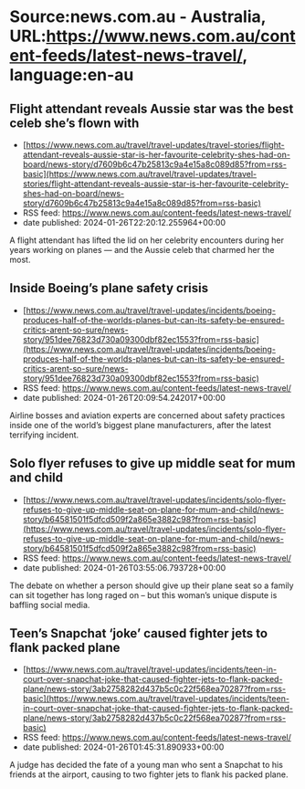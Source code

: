 # Source:news.com.au - Australia, URL:https://www.news.com.au/content-feeds/latest-news-travel/, language:en-au

## Flight attendant reveals Aussie star was the best celeb she’s flown with
 - [https://www.news.com.au/travel/travel-updates/travel-stories/flight-attendant-reveals-aussie-star-is-her-favourite-celebrity-shes-had-on-board/news-story/d7609b6c47b25813c9a4e15a8c089d85?from=rss-basic](https://www.news.com.au/travel/travel-updates/travel-stories/flight-attendant-reveals-aussie-star-is-her-favourite-celebrity-shes-had-on-board/news-story/d7609b6c47b25813c9a4e15a8c089d85?from=rss-basic)
 - RSS feed: https://www.news.com.au/content-feeds/latest-news-travel/
 - date published: 2024-01-26T22:20:12.255964+00:00

A flight attendant has lifted the lid on her celebrity encounters during her years working on planes — and the Aussie celeb that charmed her the most.

## Inside Boeing’s plane safety crisis
 - [https://www.news.com.au/travel/travel-updates/incidents/boeing-produces-half-of-the-worlds-planes-but-can-its-safety-be-ensured-critics-arent-so-sure/news-story/951dee76823d730a09300dbf82ec1553?from=rss-basic](https://www.news.com.au/travel/travel-updates/incidents/boeing-produces-half-of-the-worlds-planes-but-can-its-safety-be-ensured-critics-arent-so-sure/news-story/951dee76823d730a09300dbf82ec1553?from=rss-basic)
 - RSS feed: https://www.news.com.au/content-feeds/latest-news-travel/
 - date published: 2024-01-26T20:09:54.242017+00:00

Airline bosses and aviation experts are concerned about safety practices inside one of the world’s biggest plane manufacturers, after the latest terrifying incident.

## Solo flyer refuses to give up middle seat for mum and child
 - [https://www.news.com.au/travel/travel-updates/incidents/solo-flyer-refuses-to-give-up-middle-seat-on-plane-for-mum-and-child/news-story/b64581501f5dfcd509f2a865e3882c98?from=rss-basic](https://www.news.com.au/travel/travel-updates/incidents/solo-flyer-refuses-to-give-up-middle-seat-on-plane-for-mum-and-child/news-story/b64581501f5dfcd509f2a865e3882c98?from=rss-basic)
 - RSS feed: https://www.news.com.au/content-feeds/latest-news-travel/
 - date published: 2024-01-26T03:55:06.793728+00:00

The debate on whether a person should give up their plane seat so a family can sit together has long raged on – but this woman’s unique dispute is baffling social media.

## Teen’s Snapchat ‘joke’ caused fighter jets to flank packed plane
 - [https://www.news.com.au/travel/travel-updates/incidents/teen-in-court-over-snapchat-joke-that-caused-fighter-jets-to-flank-packed-plane/news-story/3ab2758282d437b5c0c22f568ea70287?from=rss-basic](https://www.news.com.au/travel/travel-updates/incidents/teen-in-court-over-snapchat-joke-that-caused-fighter-jets-to-flank-packed-plane/news-story/3ab2758282d437b5c0c22f568ea70287?from=rss-basic)
 - RSS feed: https://www.news.com.au/content-feeds/latest-news-travel/
 - date published: 2024-01-26T01:45:31.890933+00:00

A judge has decided the fate of a young man who sent a Snapchat to his friends at the airport, causing to two fighter jets to flank his packed plane.

